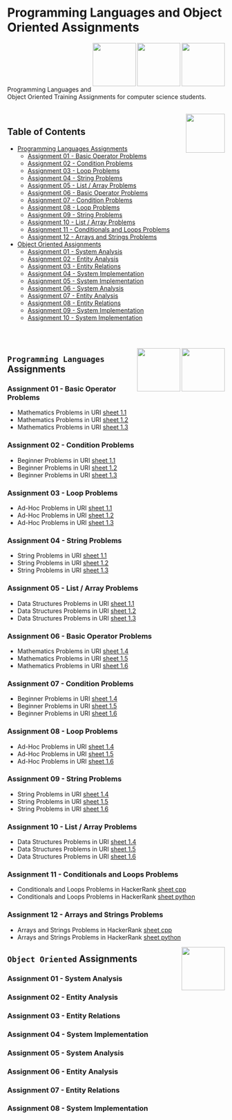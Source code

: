 # Programming Languages and Object Oriented Assignments

<img align="right" width="100" height="100" src="https://github.com/cs-MohamedAyman/cs-MohamedAyman/blob/main/logos/object-oriented.jpg">
<img align="right" width="100" height="100" src="https://github.com/cs-MohamedAyman/cs-MohamedAyman/blob/main/logos/cpp.jpg">
<img align="right" width="100" height="100" src="https://github.com/cs-MohamedAyman/cs-MohamedAyman/blob/main/logos/python.jpg">
<br><br><br><br><br>

Programming Languages and Object Oriented Training Assignments for computer science students.

<br>
<img align="right" width="90" height="90" src="https://github.com/cs-MohamedAyman/cs-MohamedAyman/blob/main/logos/agenda.jpg">

## Table of Contents
  * [Programming Languages Assignments](#Programming-Languages-Assignments)
    * [Assignment 01 - Basic Operator Problems](#Assignment-01---Basic-Operator-Problems)
    * [Assignment 02 - Condition Problems](#Assignment-02---Condition-Problems)
    * [Assignment 03 - Loop Problems](#Assignment-03---Loop-Problems)
    * [Assignment 04 - String Problems](#Assignment-04---String-Problems)
    * [Assignment 05 - List / Array Problems](#Assignment-05---List--Array-Problems)
    * [Assignment 06 - Basic Operator Problems](#Assignment-06---Basic-Operator-Problems)
    * [Assignment 07 - Condition Problems](#Assignment-07---Condition-Problems)
    * [Assignment 08 - Loop Problems](#Assignment-08---Loop-Problems)
    * [Assignment 09 - String Problems](#Assignment-09---String-Problems)
    * [Assignment 10 - List / Array Problems](#Assignment-10---List--Array-Problems)
    * [Assignment 11 - Conditionals and Loops Problems](#Assignment-11---Conditionals-and-Loops-Problems)
    * [Assignment 12 - Arrays and Strings Problems](#Assignment-12---Arrays-and-Strings-Problems)
  * [Object Oriented Assignments](#Object-Oriented-Assignments)
    * [Assignment 01 - System Analysis](#Assignment-01---System-Analysis)
    * [Assignment 02 - Entity Analysis](#Assignment-02---Entity-Analysis)
    * [Assignment 03 - Entity Relations](#Assignment-03---Entity-Relations)
    * [Assignment 04 - System Implementation](#Assignment-04---System-Implementation)
    * [Assignment 05 - System Implementation](#Assignment-05---System-Implementation)
    * [Assignment 06 - System Analysis](#Assignment-06---System-Analysis)
    * [Assignment 07 - Entity Analysis](#Assignment-07---Entity-Analysis)
    * [Assignment 08 - Entity Relations](#Assignment-08---Entity-Relations)
    * [Assignment 09 - System Implementation](#Assignment-09---System-Implementation)
    * [Assignment 10 - System Implementation](#Assignment-10---System-Implementation)

<br><br>

<img align="right" width="100" height="100" src="https://github.com/cs-MohamedAyman/cs-MohamedAyman/blob/main/logos/python.jpg"></img>
<img align="right" width="100" height="100" src="https://github.com/cs-MohamedAyman/cs-MohamedAyman/blob/main/logos/cpp.jpg"></img>

## `Programming Languages` Assignments

### Assignment 01 - Basic Operator Problems
- Mathematics Problems in URI [sheet 1.1](https://github.com/cs-MohamedAyman/Problem-Solving-Training/tree/master/level-1/uri-phase-1-1)
- Mathematics Problems in URI [sheet 1.2](https://github.com/cs-MohamedAyman/Problem-Solving-Training/tree/master/level-1/uri-phase-1-2)
- Mathematics Problems in URI [sheet 1.3](https://github.com/cs-MohamedAyman/Problem-Solving-Training/tree/master/level-1/uri-phase-1-3)
### Assignment 02 - Condition Problems
- Beginner Problems in URI [sheet 1.1](https://github.com/cs-MohamedAyman/Problem-Solving-Training/tree/master/level-1/uri-phase-1-1)
- Beginner Problems in URI [sheet 1.2](https://github.com/cs-MohamedAyman/Problem-Solving-Training/tree/master/level-1/uri-phase-1-2)
- Beginner Problems in URI [sheet 1.3](https://github.com/cs-MohamedAyman/Problem-Solving-Training/tree/master/level-1/uri-phase-1-3)
### Assignment 03 - Loop Problems
- Ad-Hoc Problems in URI [sheet 1.1](https://github.com/cs-MohamedAyman/Problem-Solving-Training/tree/master/level-1/uri-phase-1-1)
- Ad-Hoc Problems in URI [sheet 1.2](https://github.com/cs-MohamedAyman/Problem-Solving-Training/tree/master/level-1/uri-phase-1-2)
- Ad-Hoc Problems in URI [sheet 1.3](https://github.com/cs-MohamedAyman/Problem-Solving-Training/tree/master/level-1/uri-phase-1-3)
### Assignment 04 - String Problems
- String Problems in URI [sheet 1.1](https://github.com/cs-MohamedAyman/Problem-Solving-Training/tree/master/level-1/uri-phase-1-1)
- String Problems in URI [sheet 1.2](https://github.com/cs-MohamedAyman/Problem-Solving-Training/tree/master/level-1/uri-phase-1-2)
- String Problems in URI [sheet 1.3](https://github.com/cs-MohamedAyman/Problem-Solving-Training/tree/master/level-1/uri-phase-1-3)
### Assignment 05 - List / Array Problems
- Data Structures Problems in URI [sheet 1.1](https://github.com/cs-MohamedAyman/Problem-Solving-Training/tree/master/level-1/uri-phase-1-1)
- Data Structures Problems in URI [sheet 1.2](https://github.com/cs-MohamedAyman/Problem-Solving-Training/tree/master/level-1/uri-phase-1-2)
- Data Structures Problems in URI [sheet 1.3](https://github.com/cs-MohamedAyman/Problem-Solving-Training/tree/master/level-1/uri-phase-1-3)
### Assignment 06 - Basic Operator Problems
- Mathematics Problems in URI [sheet 1.4](https://github.com/cs-MohamedAyman/Problem-Solving-Training/tree/master/level-1/uri-phase-1-4)
- Mathematics Problems in URI [sheet 1.5](https://github.com/cs-MohamedAyman/Problem-Solving-Training/tree/master/level-1/uri-phase-1-5)
- Mathematics Problems in URI [sheet 1.6](https://github.com/cs-MohamedAyman/Problem-Solving-Training/tree/master/level-1/uri-phase-1-6)
### Assignment 07 - Condition Problems
- Beginner Problems in URI [sheet 1.4](https://github.com/cs-MohamedAyman/Problem-Solving-Training/tree/master/level-1/uri-phase-1-4)
- Beginner Problems in URI [sheet 1.5](https://github.com/cs-MohamedAyman/Problem-Solving-Training/tree/master/level-1/uri-phase-1-5)
- Beginner Problems in URI [sheet 1.6](https://github.com/cs-MohamedAyman/Problem-Solving-Training/tree/master/level-1/uri-phase-1-6)
### Assignment 08 - Loop Problems
- Ad-Hoc Problems in URI [sheet 1.4](https://github.com/cs-MohamedAyman/Problem-Solving-Training/tree/master/level-1/uri-phase-1-4)
- Ad-Hoc Problems in URI [sheet 1.5](https://github.com/cs-MohamedAyman/Problem-Solving-Training/tree/master/level-1/uri-phase-1-5)
- Ad-Hoc Problems in URI [sheet 1.6](https://github.com/cs-MohamedAyman/Problem-Solving-Training/tree/master/level-1/uri-phase-1-6)
### Assignment 09 - String Problems
- String Problems in URI [sheet 1.4](https://github.com/cs-MohamedAyman/Problem-Solving-Training/tree/master/level-1/uri-phase-1-4)
- String Problems in URI [sheet 1.5](https://github.com/cs-MohamedAyman/Problem-Solving-Training/tree/master/level-1/uri-phase-1-5)
- String Problems in URI [sheet 1.6](https://github.com/cs-MohamedAyman/Problem-Solving-Training/tree/master/level-1/uri-phase-1-6)
### Assignment 10 - List / Array Problems
- Data Structures Problems in URI [sheet 1.4](https://github.com/cs-MohamedAyman/Problem-Solving-Training/tree/master/level-1/uri-phase-1-4)
- Data Structures Problems in URI [sheet 1.5](https://github.com/cs-MohamedAyman/Problem-Solving-Training/tree/master/level-1/uri-phase-1-5)
- Data Structures Problems in URI [sheet 1.6](https://github.com/cs-MohamedAyman/Problem-Solving-Training/tree/master/level-1/uri-phase-1-6)
### Assignment 11 - Conditionals and Loops Problems
- Conditionals and Loops Problems in HackerRank [sheet cpp](https://github.com/cs-MohamedAyman/Problem-Solving-Training/tree/master/level-1/hackerrank-phase-1-cpp)
- Conditionals and Loops Problems in HackerRank [sheet python](https://github.com/cs-MohamedAyman/Problem-Solving-Training/tree/master/level-1/hackerrank-phase-1-python)
### Assignment 12 - Arrays and Strings Problems
- Arrays and Strings Problems in HackerRank [sheet cpp](https://github.com/cs-MohamedAyman/Problem-Solving-Training/tree/master/level-1/hackerrank-phase-1-cpp)
- Arrays and Strings Problems in HackerRank [sheet python](https://github.com/cs-MohamedAyman/Problem-Solving-Training/tree/master/level-1/hackerrank-phase-1-python)

<img align="right" width="100" height="100" src="https://github.com/cs-MohamedAyman/cs-MohamedAyman/blob/main/logos/object-oriented.jpg">

## `Object Oriented` Assignments

### Assignment 01 - System Analysis
### Assignment 02 - Entity Analysis
### Assignment 03 - Entity Relations
### Assignment 04 - System Implementation
### Assignment 05 - System Analysis
### Assignment 06 - Entity Analysis
### Assignment 07 - Entity Relations
### Assignment 08 - System Implementation
